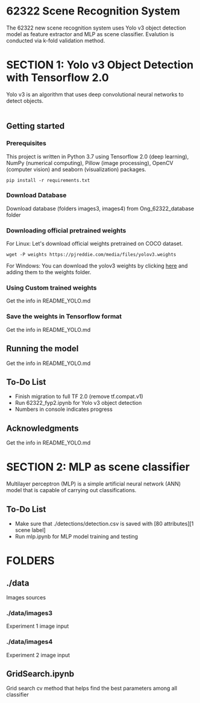 # 62322 Scene Recognition System
The 62322 new scene recognition system uses Yolo v3 object detection model as feature extractor and MLP as scene classifier. Evalution is conducted via k-fold validation method.


# SECTION 1: Yolo v3 Object Detection with Tensorflow 2.0
Yolo v3 is an algorithm that uses deep convolutional neural networks to detect objects. <br> <br>

## Getting started

### Prerequisites
This project is written in Python 3.7 using Tensorflow 2.0 (deep learning), NumPy (numerical computing), Pillow (image processing), OpenCV (computer vision) and seaborn (visualization) packages.

```
pip install -r requirements.txt
```

### Download Database
Download database (folders images3, images4) from Ong_62322_database folder

### Downloading official pretrained weights
For Linux: Let's download official weights pretrained on COCO dataset. 

```
wget -P weights https://pjreddie.com/media/files/yolov3.weights
```
For Windows:
You can download the yolov3 weights by clicking [here](https://pjreddie.com/media/files/yolov3.weights) and adding them to the weights folder.

### Using Custom trained weights
Get the info in README_YOLO.md
  
### Save the weights in Tensorflow format
Get the info in README_YOLO.md

## Running the model
Get the info in README_YOLO.md

## To-Do List
* Finish migration to full TF 2.0 (remove tf.compat.v1)
* Run 62322_fyp2.ipynb for Yolo v3 object detection
* Numbers in console indicates progress

## Acknowledgments
Get the info in README_YOLO.md


# SECTION 2: MLP as scene classifier
Multilayer perceptron (MLP) is a simple artificial neural network (ANN) model that is capable of carrying out classifications.

## To-Do List
* Make sure that ./detections/detection.csv is saved with [80 attributes][1 scene label]
* Run mlp.ipynb for MLP model training and testing


# FOLDERS

## ./data
Images sources

### ./data/images3
Experiment 1 image input

### ./data/images4
Experiment 2 image input

## GridSearch.ipynb
Grid search cv method that helps find the best parameters among all classifier